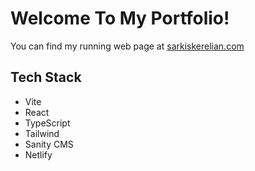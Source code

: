 # Welcome To My Portfolio!

You can find my running web page at [sarkiskerelian.com](https://www.sarkiskerelian.com)

## Tech Stack

- Vite
- React
- TypeScript
- Tailwind
- Sanity CMS
- Netlify

